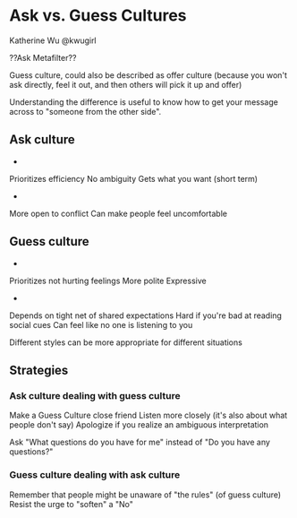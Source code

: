 # Ask vs. Guess Cultures
Katherine Wu
@kwugirl

??Ask Metafilter??

Guess culture, could also be described as offer culture (because you won't ask directly, feel it out, and then others will pick it up and offer)

Understanding the difference is useful to know how to get your message across to "someone from the other side".

## Ask culture
+
Prioritizes efficiency
No ambiguity
Gets what you want (short term)

-
More open to conflict
Can make people feel uncomfortable

## Guess culture
+
Prioritizes not hurting feelings
More polite
Expressive

-
Depends on tight net of shared expectations
Hard if you're bad at reading social cues
Can feel like no one is listening to you

Different styles can be more appropriate for different situations

## Strategies
### Ask culture dealing with guess culture
Make a Guess Culture close friend
Listen more closely (it's also about what people don't say)
Apologize if you realize an ambiguous interpretation

Ask "What questions do you have for me" instead of "Do you have any questions?"

### Guess culture dealing with ask culture
Remember that people might be unaware of "the rules" (of guess culture)
Resist the urge to "soften" a "No"
